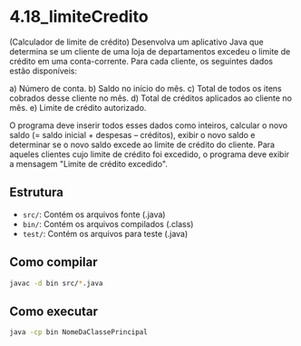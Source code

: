 # 4.18_limiteCredito

(Calculador de limite de crédito) Desenvolva um aplicativo Java que determina se um cliente de uma loja de departamentos excedeu o limite de crédito em uma conta-corrente. Para cada cliente, os seguintes dados estão disponíveis:
 
 a) Número de conta.
 b) Saldo no início do mês.
 c) Total de todos os itens cobrados desse cliente no mês.
 d) Total de créditos aplicados ao cliente no mês.
 e) Limite de crédito autorizado.
 
 O programa deve inserir todos esses dados como inteiros, calcular o novo saldo (= saldo inicial + despesas – créditos), exibir o novo saldo e determinar se o novo saldo excede ao limite de crédito do cliente. Para aqueles clientes cujo limite de crédito foi excedido, o programa deve 
exibir a mensagem "Limite de crédito excedido".

## Estrutura

- `src/`: Contém os arquivos fonte (.java)
- `bin/`: Contém os arquivos compilados (.class)
- `test/`: Contém os arquivos para teste (.java)

## Como compilar

```bash
javac -d bin src/*.java
```

## Como executar

```bash
java -cp bin NomeDaClassePrincipal
```
